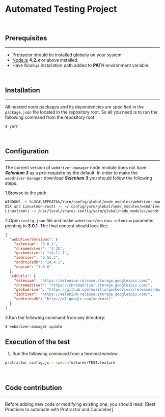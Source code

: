 # Automated Testing Project #

<br />

## Prerequisites ##
- - - -
- Protractor should be installed globally on your system
- [Node.js] **4.2.x** or above installed.
- Have *Node.js* installation path added to **PATH** environment variable.


<br />

## Installation ##
- - - -
All needed node packages and its dependencies are specified in the `package.json` file located in the repository root. So all you need is to run the following command from the repository root:
```sh
$ yarn
```

<br />

## Configuration ##
- - - -
The current version of `webdriver-manager` node module does not have ***Selenium 3*** as a pre-requisite by the default. In order to make the `webdriver-manager` download ***Selenium 3*** you should follow the following steps:

1.Browse to the path.

```sh
WINDOWS -> %LOCALAPPDATA%/Yarn/config/global/node_modules/webdriver-manager/built
OSX and Linux(non-root) -> ~/.config/yarn/global/node_modules/webdriver-manager/built
Linux(root) -> /usr/local/share/.config/yarn/global/node_modules/webdriver-manager/built
```
2.Open `config.json` file and make `webdriverVersions.selenium` parameter pointing to **3.0.1**. The final content should look like:
```json
{
  "webdriverVersions": {
    "selenium": "3.0.1",
    "chromedriver": "2.25",
    "geckodriver": "v0.11.1",
    "iedriver": "2.53.1",
    "androidsdk": "24.4.1",
    "appium": "1.6.0"
  },
  "cdnUrls": {
    "selenium": "https://selenium-release.storage.googleapis.com/",
    "chromedriver": "https://chromedriver.storage.googleapis.com/",
    "geckodriver": "https://github.com/mozilla/geckodriver/releases/download/",
    "iedriver": "https://selenium-release.storage.googleapis.com/",
    "androidsdk": "http://dl.google.com/android/"
  }
}
```
3.Run the following command from any directory:
```sh
$ webdriver-manager update
```
## Execution of the test ##
1. Run the following command from a terminal window
```sh
protractor config.js --specs=features/TEST.feature
```

<br />

## Code contribution ##
- - - -
Before adding new code or modifying existing one, you should read: [Best Practices to automate with Protractor and Cucumber]

[//]: # (These are reference links used in the body of this note and get stripped out when the markdown processor does its job. There is no need to format nicely because it shouldn't be seen. Thanks SO - http://stackoverflow.com/questions/4823468/store-comments-in-markdown-syntax)

   [Node.js]: <https://nodejs.org/en/download/>
